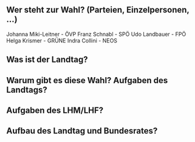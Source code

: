 ## Wer steht zur Wahl? (Parteien, Einzelpersonen, ...)
Johanna Miki-Leitner - ÖVP
Franz Schnabl - SPÖ
Udo Landbauer - FPÖ
Helga Krismer - GRÜNE
Indra Collini - NEOS
## Was ist der Landtag?
## Warum gibt es diese Wahl? Aufgaben des Landtags?
## Aufgaben des LHM/LHF?
## Aufbau des Landtag und Bundesrates?